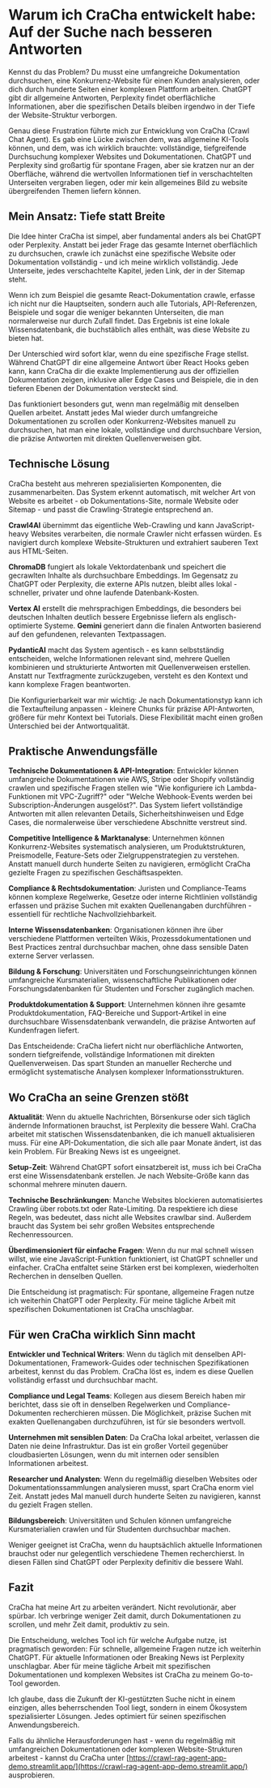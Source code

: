 # Warum ich CraCha entwickelt habe: Auf der Suche nach besseren Antworten

Kennst du das Problem? Du musst eine umfangreiche Dokumentation durchsuchen, eine Konkurrenz-Website für einen Kunden analysieren, oder dich durch hunderte Seiten einer komplexen Plattform arbeiten. ChatGPT gibt dir allgemeine Antworten, Perplexity findet oberflächliche Informationen, aber die spezifischen Details bleiben irgendwo in der Tiefe der Website-Struktur verborgen.

Genau diese Frustration führte mich zur Entwicklung von CraCha (Crawl Chat Agent). Es gab eine Lücke zwischen dem, was allgemeine KI-Tools können, und dem, was ich wirklich brauchte: vollständige, tiefgreifende Durchsuchung komplexer Websites und Dokumentationen. ChatGPT und Perplexity sind großartig für spontane Fragen, aber sie kratzen nur an der Oberfläche, während die wertvollen Informationen tief in verschachtelten Unterseiten vergraben liegen, oder mir kein allgemeines Bild zu website übergreifenden Themen liefern können.

## Mein Ansatz: Tiefe statt Breite

Die Idee hinter CraCha ist simpel, aber fundamental anders als bei ChatGPT oder Perplexity. Anstatt bei jeder Frage das gesamte Internet oberflächlich zu durchsuchen, crawle ich zunächst eine spezifische Website oder Dokumentation vollständig - und ich meine wirklich vollständig. Jede Unterseite, jedes verschachtelte Kapitel, jeden Link, der in der Sitemap steht.

Wenn ich zum Beispiel die gesamte React-Dokumentation crawle, erfasse ich nicht nur die Hauptseiten, sondern auch alle Tutorials, API-Referenzen, Beispiele und sogar die weniger bekannten Unterseiten, die man normalerweise nur durch Zufall findet. Das Ergebnis ist eine lokale Wissensdatenbank, die buchstäblich alles enthält, was diese Website zu bieten hat.

Der Unterschied wird sofort klar, wenn du eine spezifische Frage stellst. Während ChatGPT dir eine allgemeine Antwort über React Hooks geben kann, kann CraCha dir die exakte Implementierung aus der offiziellen Dokumentation zeigen, inklusive aller Edge Cases und Beispiele, die in den tieferen Ebenen der Dokumentation versteckt sind.

Das funktioniert besonders gut, wenn man regelmäßig mit denselben Quellen arbeitet. Anstatt jedes Mal wieder durch umfangreiche Dokumentationen zu scrollen oder Konkurrenz-Websites manuell zu durchsuchen, hat man eine lokale, vollständige und durchsuchbare Version, die präzise Antworten mit direkten Quellenverweisen gibt.

## Technische Lösung

CraCha besteht aus mehreren spezialisierten Komponenten, die zusammenarbeiten. Das System erkennt automatisch, mit welcher Art von Website es arbeitet - ob Dokumentations-Site, normale Website oder Sitemap - und passt die Crawling-Strategie entsprechend an.

**Crawl4AI** übernimmt das eigentliche Web-Crawling und kann JavaScript-heavy Websites verarbeiten, die normale Crawler nicht erfassen würden. Es navigiert durch komplexe Website-Strukturen und extrahiert sauberen Text aus HTML-Seiten.

**ChromaDB** fungiert als lokale Vektordatenbank und speichert die gecrawlten Inhalte als durchsuchbare Embeddings. Im Gegensatz zu ChatGPT oder Perplexity, die externe APIs nutzen, bleibt alles lokal - schneller, privater und ohne laufende Datenbank-Kosten.

**Vertex AI** erstellt die mehrsprachigen Embeddings, die besonders bei deutschen Inhalten deutlich bessere Ergebnisse liefern als englisch-optimierte Systeme. **Gemini** generiert dann die finalen Antworten basierend auf den gefundenen, relevanten Textpassagen.

**PydanticAI** macht das System agentisch - es kann selbstständig entscheiden, welche Informationen relevant sind, mehrere Quellen kombinieren und strukturierte Antworten mit Quellenverweisen erstellen. Anstatt nur Textfragmente zurückzugeben, versteht es den Kontext und kann komplexe Fragen beantworten.

Die Konfigurierbarkeit war mir wichtig: Je nach Dokumentationstyp kann ich die Textaufteilung anpassen - kleinere Chunks für präzise API-Antworten, größere für mehr Kontext bei Tutorials. Diese Flexibilität macht einen großen Unterschied bei der Antwortqualität.

## Praktische Anwendungsfälle

**Technische Dokumentationen & API-Integration**: Entwickler können umfangreiche Dokumentationen wie AWS, Stripe oder Shopify vollständig crawlen und spezifische Fragen stellen wie "Wie konfiguriere ich Lambda-Funktionen mit VPC-Zugriff?" oder "Welche Webhook-Events werden bei Subscription-Änderungen ausgelöst?". Das System liefert vollständige Antworten mit allen relevanten Details, Sicherheitshinweisen und Edge Cases, die normalerweise über verschiedene Abschnitte verstreut sind.

**Competitive Intelligence & Marktanalyse**: Unternehmen können Konkurrenz-Websites systematisch analysieren, um Produktstrukturen, Preismodelle, Feature-Sets oder Zielgruppenstrategien zu verstehen. Anstatt manuell durch hunderte Seiten zu navigieren, ermöglicht CraCha gezielte Fragen zu spezifischen Geschäftsaspekten.

**Compliance & Rechtsdokumentation**: Juristen und Compliance-Teams können komplexe Regelwerke, Gesetze oder interne Richtlinien vollständig erfassen und präzise Suchen mit exakten Quellenangaben durchführen - essentiell für rechtliche Nachvollziehbarkeit.

**Interne Wissensdatenbanken**: Organisationen können ihre über verschiedene Plattformen verteilten Wikis, Prozessdokumentationen und Best Practices zentral durchsuchbar machen, ohne dass sensible Daten externe Server verlassen.

**Bildung & Forschung**: Universitäten und Forschungseinrichtungen können umfangreiche Kursmaterialien, wissenschaftliche Publikationen oder Forschungsdatenbanken für Studenten und Forscher zugänglich machen.

**Produktdokumentation & Support**: Unternehmen können ihre gesamte Produktdokumentation, FAQ-Bereiche und Support-Artikel in eine durchsuchbare Wissensdatenbank verwandeln, die präzise Antworten auf Kundenfragen liefert.

Das Entscheidende: CraCha liefert nicht nur oberflächliche Antworten, sondern tiefgreifende, vollständige Informationen mit direkten Quellenverweisen. Das spart Stunden an manueller Recherche und ermöglicht systematische Analysen komplexer Informationsstrukturen.

## Wo CraCha an seine Grenzen stößt



**Aktualität**: Wenn du aktuelle Nachrichten, Börsenkurse oder sich täglich ändernde Informationen brauchst, ist Perplexity die bessere Wahl. CraCha arbeitet mit statischen Wissensdatenbanken, die ich manuell aktualisieren muss. Für eine API-Dokumentation, die sich alle paar Monate ändert, ist das kein Problem. Für Breaking News ist es ungeeignet.

**Setup-Zeit**: Während ChatGPT sofort einsatzbereit ist, muss ich bei CraCha erst eine Wissensdatenbank erstellen. Je nach Website-Größe kann das schonmal mehrere minuten dauern.

**Technische Beschränkungen**: Manche Websites blockieren automatisiertes Crawling über robots.txt oder Rate-Limiting. Da respektiere ich diese Regeln, was bedeutet, dass nicht alle Websites crawlbar sind. Außerdem braucht das System bei sehr großen Websites entsprechende Rechenressourcen.

**Überdimensioniert für einfache Fragen**: Wenn du nur mal schnell wissen willst, wie eine JavaScript-Funktion funktioniert, ist ChatGPT schneller und einfacher. CraCha entfaltet seine Stärken erst bei komplexen, wiederholten Recherchen in denselben Quellen.

Die Entscheidung ist pragmatisch: Für spontane, allgemeine Fragen nutze ich weiterhin ChatGPT oder Perplexity. Für meine tägliche Arbeit mit spezifischen Dokumentationen ist CraCha unschlagbar.

## Für wen CraCha wirklich Sinn macht



**Entwickler und Technical Writers**: Wenn du täglich mit denselben API-Dokumentationen, Framework-Guides oder technischen Spezifikationen arbeitest, kennst du das Problem. CraCha löst es, indem es diese Quellen vollständig erfasst und durchsuchbar macht.

**Compliance und Legal Teams**: Kollegen aus diesem Bereich haben mir berichtet, dass sie oft in denselben Regelwerken und Compliance-Dokumenten recherchieren müssen. Die Möglichkeit, präzise Suchen mit exakten Quellenangaben durchzuführen, ist für sie besonders wertvoll.

**Unternehmen mit sensiblen Daten**: Da CraCha lokal arbeitet, verlassen die Daten nie deine Infrastruktur. Das ist ein großer Vorteil gegenüber cloudbasierten Lösungen, wenn du mit internen oder sensiblen Informationen arbeitest.

**Researcher und Analysten**: Wenn du regelmäßig dieselben Websites oder Dokumentationssammlungen analysieren musst, spart CraCha enorm viel Zeit. Anstatt jedes Mal manuell durch hunderte Seiten zu navigieren, kannst du gezielt Fragen stellen.

**Bildungsbereich**: Universitäten und Schulen können umfangreiche Kursmaterialien crawlen und für Studenten durchsuchbar machen.

Weniger geeignet ist CraCha, wenn du hauptsächlich aktuelle Informationen brauchst oder nur gelegentlich verschiedene Themen recherchierst. In diesen Fällen sind ChatGPT oder Perplexity definitiv die bessere Wahl.


## Fazit

CraCha hat meine Art zu arbeiten verändert. Nicht revolutionär, aber spürbar. Ich verbringe weniger Zeit damit, durch Dokumentationen zu scrollen, und mehr Zeit damit, produktiv zu sein.

Die Entscheidung, welches Tool ich für welche Aufgabe nutze, ist pragmatisch geworden: Für schnelle, allgemeine Fragen nutze ich weiterhin ChatGPT. Für aktuelle Informationen oder Breaking News ist Perplexity unschlagbar. Aber für meine tägliche Arbeit mit spezifischen Dokumentationen und komplexen Websites ist CraCha zu meinem Go-to-Tool geworden.

Ich glaube, dass die Zukunft der KI-gestützten Suche nicht in einem einzigen, alles beherrschenden Tool liegt, sondern in einem Ökosystem spezialisierter Lösungen. Jedes optimiert für seinen spezifischen Anwendungsbereich.

Falls du ähnliche Herausforderungen hast - wenn du regelmäßig mit umfangreichen Dokumentationen oder komplexen Website-Strukturen arbeitest - kannst du CraCha unter [https://crawl-rag-agent-app-demo.streamlit.app/](https://crawl-rag-agent-app-demo.streamlit.app/) ausprobieren.